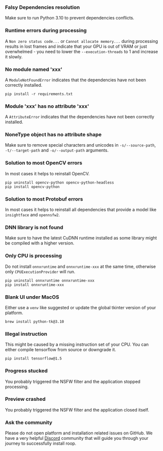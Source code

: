 ### Falsy Dependencies resolution

Make sure to run Python 3.10 to prevent dependencies conflicts.

### Runtime errors during processing

A `Non zero status code...` or `Cannot allocate memory...` during processing results in lost frames and indicate that your GPU is out of VRAM or just overwhelmed - you need to lower the `--execution-threads` to 1 and increase it slowly.

### No module named 'xxx'

A `ModuleNotFoundError` indicates that the dependencies have not been correctly installed.

```
pip install -r requirements.txt
```

### Module 'xxx' has no attribute 'xxx'

A `AttributeError` indicates that the dependencies have not been correctly installed.

### NoneType object has no attribute shape

Make sure to remove special characters and unicodes in `-s/--source-path`, `-t/--target-path` and `-o/--output-path` arguments.

### Solution to most OpenCV errors

In most cases it helps to reinstall OpenCV.

```
pip uninstall opencv-python opencv-python-headless
pip install opencv-python
```

### Solution to most Protobuf errors

In most cases it helps to reinstall all dependencies that provide a model like `insightface` and `opennsfw2`.

### DNN library is not found

Make sure to have the latest CuDNN runtime installed as some library might be compiled with a higher version.

### Only CPU is processing

Do not install `onnxruntime` and `onnxruntime-xxx` at the same time, otherwise only `CPUExecutionProvider` will run.

```
pip uninstall onnxruntime onnxruntime-xxx
pip install onnxruntime-xxx
```

### Blank UI under MacOS

Either use a `venv` like suggested or update the global tkinter version of your platform.

```
brew install python-tk@3.10
```

### Illegal instruction

This might be caused by a missing instruction set of your CPU. You can either compile tensorflow from source or downgrade it.

```
pip install tensorflow@1.5
```

### Progress stucked

You probably triggered the NSFW filter and the application stopped processing.

### Preview crashed

You probably triggered the NSFW filter and the application closed itself.

### Ask the community

Please do not open platform and installation related issues on GitHub. We have a very helpful [Discord](https://discord.gg/Y9p4ZQ2sB9) community that will guide you through your journey to successfully install roop.